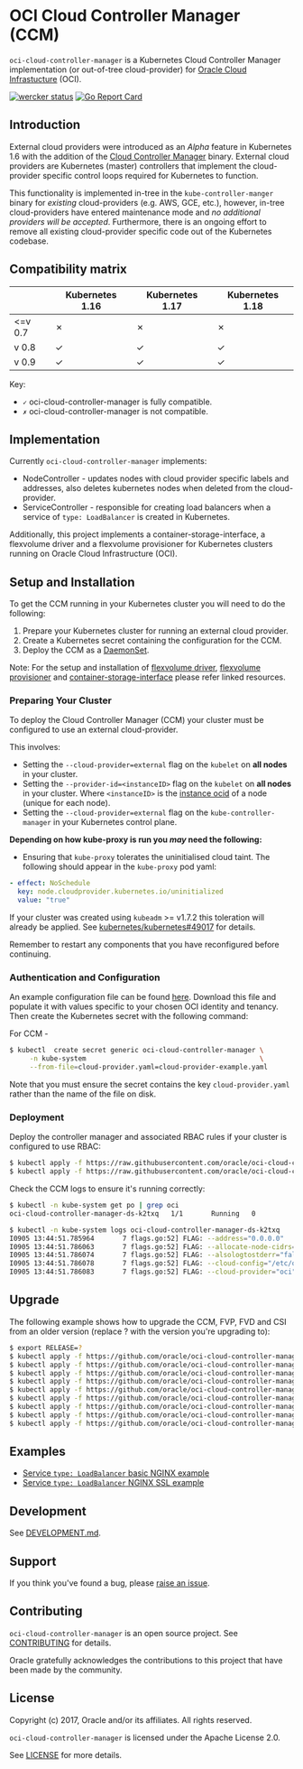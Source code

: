 # OCI Cloud Controller Manager (CCM)

`oci-cloud-controller-manager` is a Kubernetes Cloud Controller Manager
implementation (or out-of-tree cloud-provider) for [Oracle Cloud
Infrastucture][1] (OCI).

[![wercker status](https://app.wercker.com/status/17a52304e0309d138ad41f7ae9f9ea49/s/master "wercker status")](https://app.wercker.com/project/byKey/17a52304e0309d138ad41f7ae9f9ea49)
[![Go Report Card](https://goreportcard.com/badge/github.com/oracle/oci-cloud-controller-manager)](https://goreportcard.com/report/github.com/oracle/oci-cloud-controller-manager)

## Introduction

External cloud providers were introduced as an _Alpha_ feature in Kubernetes
1.6 with the addition of the [Cloud Controller Manager][2] binary. External
cloud providers are Kubernetes (master) controllers that implement the
cloud-provider specific control loops required for Kubernetes to function.

This functionality is implemented in-tree in the `kube-controller-manger` binary
for _existing_ cloud-providers (e.g. AWS, GCE, etc.), however, in-tree
cloud-providers have entered maintenance mode and _no additional providers will
be accepted_. Furthermore, there is an ongoing effort to remove all existing
cloud-provider specific code out of the Kubernetes codebase.

## Compatibility matrix

|          | Kubernetes 1.16        | Kubernetes 1.17        | Kubernetes 1.18        |
|----------|------------------------|------------------------|------------------------|
| <=v 0.7  | ✗                      | ✗                      | ✗                       |
| v 0.8    | ✓                      | ✓                      | ✓                      |
| v 0.9    | ✓                      | ✓                      | ✓                      |

Key:

 * `✓` oci-cloud-controller-manager is fully compatible.
 * `✗` oci-cloud-controller-manager is not compatible.

## Implementation
 Currently `oci-cloud-controller-manager` implements:

 - NodeController - updates nodes with cloud provider specific labels and
   addresses, also deletes kubernetes nodes when deleted from the
   cloud-provider.
 - ServiceController - responsible for creating load balancers when a service
   of `type: LoadBalancer` is created in Kubernetes.

 Additionally, this project implements a container-storage-interface, a flexvolume driver and a flexvolume provisioner for Kubernetes clusters running on Oracle Cloud Infrastructure (OCI).

## Setup and Installation

To get the CCM running in your Kubernetes cluster you will need to do the
following:

 1. Prepare your Kubernetes cluster for running an external cloud provider.
 2. Create a Kubernetes secret containing the configuration for the CCM.
 3. Deploy the CCM as a [DaemonSet][4].

Note: For the setup and installation of [flexvolume driver](flex-volume-driver.md), [flexvolume provisioner](flex-volume-provisioner.md) and [container-storage-interface](container-storage-interface.md) please refer linked resources.

### Preparing Your Cluster

To deploy the Cloud Controller Manager (CCM) your cluster must be configured to
use an external cloud-provider.

This involves:
 - Setting the `--cloud-provider=external` flag on the `kubelet` on **all
   nodes** in your cluster.
 - Setting the `--provider-id=<instanceID>` flag on the `kubelet` on **all
   nodes** in your cluster. 
   Where `<instanceID>` is the [instance ocid][11] of a node (unique for each node).
 - Setting the `--cloud-provider=external` flag on the `kube-controller-manager`
   in your Kubernetes control plane.

**Depending on how kube-proxy is run you _may_ need the following:**

- Ensuring that `kube-proxy` tolerates the uninitialised cloud taint. The
  following should appear in the `kube-proxy` pod yaml:

```yaml
- effect: NoSchedule
  key: node.cloudprovider.kubernetes.io/uninitialized
  value: "true"
```

If your cluster was created using `kubeadm` >= v1.7.2 this toleration will
already be applied. See [kubernetes/kubernetes#49017][5] for details.

Remember to restart any components that you have reconfigured before continuing.

### Authentication and Configuration

An example configuration file can be found [here][7]. Download this file and
populate it with values specific to your chosen OCI identity and tenancy.
Then create the Kubernetes secret with the following command:

For CCM -
```bash
$ kubectl  create secret generic oci-cloud-controller-manager \
     -n kube-system                                           \
     --from-file=cloud-provider.yaml=cloud-provider-example.yaml
```
Note that you must ensure the secret contains the key `cloud-provider.yaml`
rather than the name of the file on disk.

### Deployment

Deploy the controller manager and associated RBAC rules if your cluster
is configured to use RBAC:

```bash
$ kubectl apply -f https://raw.githubusercontent.com/oracle/oci-cloud-controller-manager/master/manifests/cloud-controller-manager/oci-cloud-controller-manager.yaml
$ kubectl apply -f https://raw.githubusercontent.com/oracle/oci-cloud-controller-manager/master/manifests/cloud-controller-manager/oci-cloud-controller-manager-rbac.yaml
```

Check the CCM logs to ensure it's running correctly:

```bash
$ kubectl -n kube-system get po | grep oci
oci-cloud-controller-manager-ds-k2txq   1/1       Running   0          19s

$ kubectl -n kube-system logs oci-cloud-controller-manager-ds-k2txq
I0905 13:44:51.785964       7 flags.go:52] FLAG: --address="0.0.0.0"
I0905 13:44:51.786063       7 flags.go:52] FLAG: --allocate-node-cidrs="false"
I0905 13:44:51.786074       7 flags.go:52] FLAG: --alsologtostderr="false"
I0905 13:44:51.786078       7 flags.go:52] FLAG: --cloud-config="/etc/oci/cloud-config.cfg"
I0905 13:44:51.786083       7 flags.go:52] FLAG: --cloud-provider="oci"
```

## Upgrade

The following example shows how to upgrade the CCM, FVP, FVD and CSI from an older version (replace ? with the version you're upgrading to):

```bash
$ export RELEASE=?
$ kubectl apply -f https://github.com/oracle/oci-cloud-controller-manager/releases/download/${RELEASE}/oci-cloud-controller-manager-rbac.yaml
$ kubectl apply -f https://github.com/oracle/oci-cloud-controller-manager/releases/download/${RELEASE}/oci-cloud-controller-manager.yaml
$ kubectl apply -f https://github.com/oracle/oci-cloud-controller-manager/releases/download/${RELEASE}/oci-volume-provisioner.yaml
$ kubectl apply -f https://github.com/oracle/oci-cloud-controller-manager/releases/download/${RELEASE}/oci-volume-provisioner-rbac.yaml
$ kubectl apply -f https://github.com/oracle/oci-cloud-controller-manager/releases/download/${RELEASE}/oci-flexvolume-driver.yaml
$ kubectl apply -f https://github.com/oracle/oci-cloud-controller-manager/releases/download/${RELEASE}/oci-flexvolume-driver-rbac.yaml
$ kubectl apply -f https://github.com/oracle/oci-cloud-controller-manager/releases/download/${RELEASE}/oci-csi-controller-driver.yaml
$ kubectl apply -f https://github.com/oracle/oci-cloud-controller-manager/releases/download/${RELEASE}/oci-csi-node-driver.yaml
$ kubectl apply -f https://github.com/oracle/oci-cloud-controller-manager/releases/download/${RELEASE}/oci-csi-node-rbac.yaml
```

## Examples

 - [Service `type: LoadBalancer` basic NGINX example][8]
 - [Service `type: LoadBalancer` NGINX SSL example][9]

## Development

See [DEVELOPMENT.md](docs/development.md).

## Support

If you think you've found a bug, please [raise an issue][3].

## Contributing

`oci-cloud-controller-manager` is an open source project. See [CONTRIBUTING](CONTRIBUTING.md) for
details.

Oracle gratefully acknowledges the contributions to this project that have been made
by the community.

## License

Copyright (c) 2017, Oracle and/or its affiliates. All rights reserved.

`oci-cloud-controller-manager` is licensed under the Apache License 2.0.

See [LICENSE](LICENSE) for more details.

[1]: https://cloud.oracle.com/iaas
[2]: https://kubernetes.io/docs/tasks/administer-cluster/running-cloud-controller/
[3]: https://github.com/oracle/oci-cloud-controller-manager/issues/new
[4]: https://kubernetes.io/docs/concepts/workloads/controllers/daemonset/
[5]: https://github.com/kubernetes/kubernetes/pull/49017
[6]: https://kubernetes.io/docs/concepts/containers/images/#creating-a-secret-with-a-docker-config
[7]: https://github.com/oracle/oci-cloud-controller-manager/tree/master/manifests/provider-config-example.yaml
[8]: https://github.com/oracle/oci-cloud-controller-manager/blob/master/docs/tutorial.md
[9]: https://github.com/oracle/oci-cloud-controller-manager/blob/master/docs/tutorial-ssl.md
[10]: https://github.com/oracle/oci-cloud-controller-manager/blob/master/docs/rate-limiter-configuration.md
[11]: https://docs.cloud.oracle.com/en-us/iaas/Content/Compute/Concepts/computeoverview.htm#two
